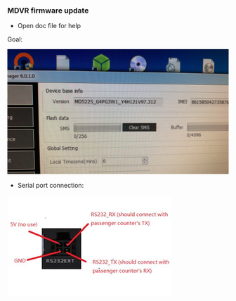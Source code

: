 ### MDVR firmware update

* Open doc file for help

Goal:

![](/images/result.jpg?raw=true)

* Serial port connection:

![](/images/serialmdvr.png?raw=true)
